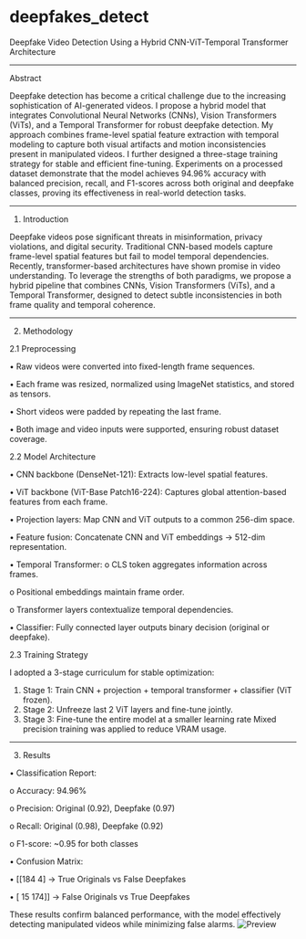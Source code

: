 # deepfakes_detect
Deepfake Video Detection Using a Hybrid CNN-ViT-Temporal Transformer Architecture
________________________________________

Abstract

Deepfake detection has become a critical challenge due to the increasing sophistication of AI-generated videos. I propose a hybrid model that integrates Convolutional Neural Networks (CNNs), Vision Transformers (ViTs), and a Temporal Transformer for robust deepfake detection. My approach combines frame-level spatial feature extraction with temporal modeling to capture both visual artifacts and motion inconsistencies present in manipulated videos. I further designed a three-stage training strategy for stable and efficient fine-tuning. Experiments on a processed dataset demonstrate that the  model achieves 94.96% accuracy with balanced precision, recall, and F1-scores across both original and deepfake classes, proving its effectiveness in real-world detection tasks.
________________________________________

1. Introduction
   
Deepfake videos pose significant threats in misinformation, privacy violations, and digital security. Traditional CNN-based models capture frame-level spatial features but fail to model temporal dependencies. Recently, transformer-based architectures have shown promise in video understanding. To leverage the strengths of both paradigms, we propose a hybrid pipeline that combines CNNs, Vision Transformers (ViTs), and a Temporal Transformer, designed to detect subtle inconsistencies in both frame quality and temporal coherence.
________________________________________
2. Methodology
   
2.1 Preprocessing

•	Raw videos were converted into fixed-length frame sequences.

•	Each frame was resized, normalized using ImageNet statistics, and stored as tensors.

•	Short videos were padded by repeating the last frame.

•	Both image and video inputs were supported, ensuring robust dataset coverage.


2.2 Model Architecture

•	CNN backbone (DenseNet-121): Extracts low-level spatial features.

•	ViT backbone (ViT-Base Patch16-224): Captures global attention-based features from each frame.

•	Projection layers: Map CNN and ViT outputs to a common 256-dim space.

•	Feature fusion: Concatenate CNN and ViT embeddings → 512-dim representation.

•	Temporal Transformer:
o	CLS token aggregates information across frames.

o	Positional embeddings maintain frame order.

o	Transformer layers contextualize temporal dependencies.

•	Classifier: Fully connected layer outputs binary decision (original or deepfake).

2.3 Training Strategy

I adopted a 3-stage curriculum for stable optimization:
1.	Stage 1: Train CNN + projection + temporal transformer + classifier (ViT frozen).
2.	Stage 2: Unfreeze last 2 ViT layers and fine-tune jointly.
3.	Stage 3: Fine-tune the entire model at a smaller learning rate
Mixed precision training was applied to reduce VRAM usage.

________________________________________
3. Results
   
•	Classification Report:

o	Accuracy: 94.96%

o	Precision: Original (0.92), Deepfake (0.97)

o	Recall: Original (0.98), Deepfake (0.92)

o	F1-score: ~0.95 for both classes

•	Confusion Matrix:

•	[[184   4]   → True Originals vs False Deepfakes

•	 [ 15 174]]  → False Originals vs True Deepfakes

These results confirm balanced performance, with the model effectively detecting manipulated videos while minimizing false alarms.
![Preview](https://drive.google.com/uc?export=view&id=1ipULxODTQVDBB1vLVv2su3ktA-UCCUpH)



